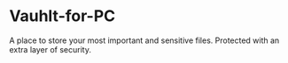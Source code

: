 # Vauhlt-for-PC
A place to store your most important and sensitive files. Protected with an extra layer of security.
